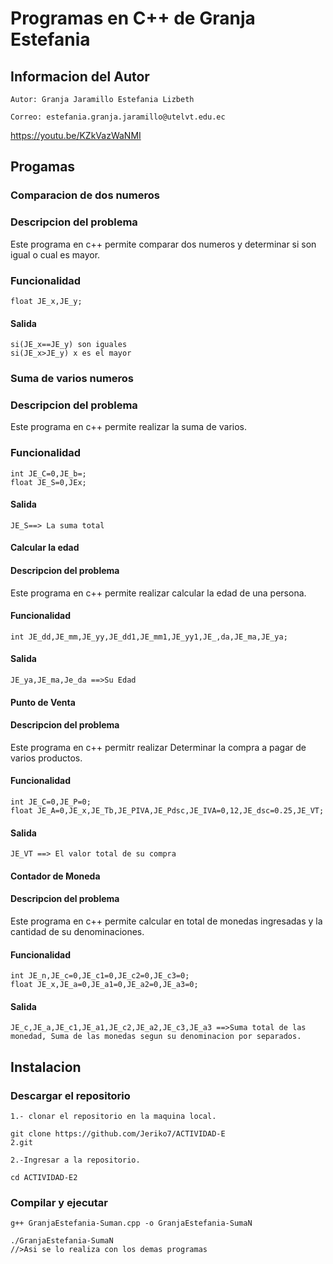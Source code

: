 # Programas en C++ de Granja Estefania 
## Informacion del Autor
`Autor: Granja Jaramillo Estefania Lizbeth`

`Correo: estefania.granja.jaramillo@utelvt.edu.ec`

https://youtu.be/KZkVazWaNMI

## Progamas
### Comparacion de dos numeros
### Descripcion del problema
Este programa en c++ permite comparar dos numeros y determinar si son igual o cual es mayor. 
### Funcionalidad 
```
float JE_x,JE_y;
```


#### Salida
```
si(JE_x==JE_y) son iguales
si(JE_x>JE_y) x es el mayor
```

### Suma de varios numeros 
### Descripcion del problema
Este programa en c++ permite realizar la suma de varios. 
### Funcionalidad 
```
int JE_C=0,JE_b=;
float JE_S=0,JEx;
```
#### Salida
```
JE_S==> La suma total
```

#### Calcular la edad
#### Descripcion del problema
Este programa en c++ permite realizar calcular la edad de una persona.
#### Funcionalidad 
```
int JE_dd,JE_mm,JE_yy,JE_dd1,JE_mm1,JE_yy1,JE_,da,JE_ma,JE_ya;
```
#### Salida
```
JE_ya,JE_ma,Je_da ==>Su Edad
```

#### Punto de Venta
#### Descripcion del problema
Este programa en c++ permitr realizar Determinar la compra a pagar de varios productos.
#### Funcionalidad
```
int JE_C=0,JE_P=0;
float JE_A=0,JE_x,JE_Tb,JE_PIVA,JE_Pdsc,JE_IVA=0,12,JE_dsc=0.25,JE_VT;
```
#### Salida
```
JE_VT ==> El valor total de su compra
```

#### Contador de Moneda
#### Descripcion del problema
Este programa en c++ permite calcular en total de monedas ingresadas y la cantidad de su denominaciones.
#### Funcionalidad
```
int JE_n,JE_c=0,JE_c1=0,JE_c2=0,JE_c3=0;
float JE_x,JE_a=0,JE_a1=0,JE_a2=0,JE_a3=0;
```
#### Salida
```
JE_c,JE_a,JE_c1,JE_a1,JE_c2,JE_a2,JE_c3,JE_a3 ==>Suma total de las monedad, Suma de las monedas segun su denominacion por separados.
```

## Instalacion
### Descargar el repositorio
```
1.- clonar el repositorio en la maquina local.

git clone https://github.com/Jeriko7/ACTIVIDAD-E
2.git 
```
```
2.-Ingresar a la repositorio.

cd ACTIVIDAD-E2
```
### Compilar y ejecutar
```
g++ GranjaEstefania-Suman.cpp -o GranjaEstefania-SumaN
```
```
./GranjaEstefania-SumaN
//>Asi se lo realiza con los demas programas
```
